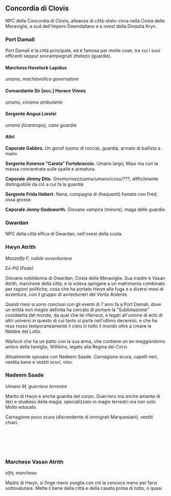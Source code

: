 ## Concordia di Clovis

NPC della Concordia di Clovis, alleanza di città-stato-circa nella Costa delle Meraviglie, a sud dell'Impero Dwendaliano e a ovest della Dinastia Kryn.

### Port Damali

Port Damali è la città principale, ed è famosa per molte cose, tra cui i suoi efficenti seppur sovraimpegnati zhelezo (guardie).

#### Marchese Havelock Lapidus

*umano, machiavellico governatore* 

#### Comandante Sir [ecc.] Horace Vimes

*umano, cinismo ambulante*

#### Sergente Angua Lorelei

*umana (licantropo), cane guardia*

#### Altri

**Caporale Gabbro.** Un goroll (uomo di roccia), guardia, armato di ballista a mano

**Sergente Korence "Carota" Fortebraccio.** Umano largo, Maui ma con la massa concentrata sulle spalle e armatura.

**Caporale Jimmy Dito.** Gnomo/mezzuomo/umano/coso/???, difficilmente distinguibile da ciò a cui fa la guardia

**Sergente Frida Hebert.** Nana, compagna di (frequenti) fumate con Fred, ossa grosse

**Caporale Jenny Godsworth.** Giovane vampira (minore), maga delle guardie.

### Gwardan

NPC della città elfica di Gwardan, nell'ovest della costa.

### Hwyn Atrith

<div style="width: 25%; background-image: url('https://i.imgur.com/suFiWgL.jpg'); background-size: 100%;" class="portrait"> <a href="https://i.imgur.com/suFiWgL.jpg" class="fill-div"></a></div>

*Mezzelfa F, nobile avventuriera*

*Ex-PG (Fede)*

Giovane nobildonna di Gwardan, Costa delle Meraviglie. Sua madre è Vasan Atrith, marchese della città, e la voleva spingere a un matrimonio combinato per ragioni politiche, cosa che ha portato Hwyn alla fuga e a diversi mesi di avventura, con il gruppo di avventurieri del Vento Ardente. 

Questi mesi si sono conclusi con gli eventi di 7 anni fa a Port Damali, dove un entità non meglio definita ha cercato di portare la "Sublimazione" cosiddetta del mondo, da quel che lei riferisce, e legati all'unione di echi di altri universi in questo di cui tanto si parla nell'ultimo decennio, e che ha reso rosso temporaneamente il cielo in tutto il mondo oltre a creare le Nebbie del Lutto.

Warlock che ha un patto con la sua arma, che contiene un ex-maggiordomo antico della famiglia, Willikins, legato alla Regina dei Corvi.

Attualmente sposata con Nadeem Saade. Carnagione scura, capelli neri, vestita bene e vestiti scuri, vino.

### Nadeem Saade

<div style="width: 25%; background-image: url('https://i.imgur.com/L66tWUU.png'); background-size: 100%;" class="portrait"> <a href="https://i.imgur.com/L66tWUU.png" class="fill-div"></a></div>

*Umano M, guerriero terrestre*

Marito di Hwyn e anche guardia del corpo. Guerriero ma anche amante di libri e studioso della magia, specializzato in magie terrestri ma non solo. Molto educato.

Carnagione poco scura (discendente di immigrati Marquesiani), vestiti chiari.

<br>
<br>
<br>
<br>

### Marchese Vasan Atrith

*elfa, marchese*

Madre di Hwyn, si finge meno sveglia con chi la conosce meno per farsi sottovalutare. Mette il bene della città e della casata prima di tutto, o quasi.